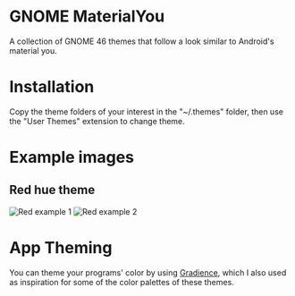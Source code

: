 # GNOME MaterialYou
A collection of GNOME 46 themes that follow a look similar to Android's material you.


# Installation
Copy the theme folders of your interest in the "~/.themes" folder, then use the "User Themes" extension to change theme.

# Example images

## Red hue theme
![Red example 1](https://github.com/talpinum/GNOME-MaterialYou/assets/144681756/e7c3b748-9cf2-4ae5-9dec-80db93c9f5ee)
![Red example 2](https://github.com/talpinum/GNOME-MaterialYou/assets/144681756/e938bed4-2a46-46f4-b9dd-c444bcc9aa1e)

# App Theming

You can theme your programs' color by using [Gradience](https://flathub.org/apps/com.github.GradienceTeam.Gradience), which I also used as inspiration for some of the color palettes of these themes.
